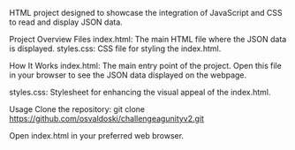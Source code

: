 HTML project designed to showcase the integration of JavaScript and CSS to read and display JSON data.

Project Overview
Files
index.html: The main HTML file where the JSON data is displayed.
styles.css: CSS file for styling the index.html.

How It Works
index.html: The main entry point of the project. Open this file in your browser to see the JSON data displayed on the webpage.

styles.css: Stylesheet for enhancing the visual appeal of the index.html.

Usage
Clone the repository:
git clone https://github.com/osvaldoski/challengeagunityv2.git


Open index.html in your preferred web browser.
